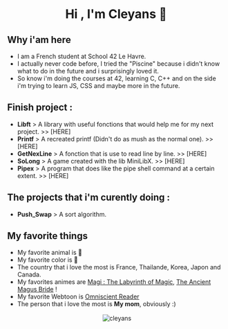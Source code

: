 <h1 align="center">Hi , I'm Cleyans 👋</h1>

<h2 align="left">Why i'am here</h3>

- I am a French student at School 42 Le Havre.
- I actually never code before, I tried the "Piscine" because i didn't know what to do in the future and i surprisingly loved it.
- So know i'm doing the courses at 42, learning C, C++ and on the side i'm trying to learn JS, CSS and maybe more in the future.

<h2 align="left">Finish project :</h2>

- **Libft** > A library with useful fonctions that would help me for my next project. >> [HERE]
- **Printf** > A recreated printf (Didn't do as mush as the normal one). >> [HERE]
- **GetNexLine** > A fonction that is use to read line by line. >> [HERE]
- **SoLong** > A game created with the lib MiniLibX. >> [HERE]
- **Pipex** > A program that does like the pipe shell command at a certain extent. >> [HERE]

<h2>The projects that i'm curently doing :</h2>

- **Push_Swap** > A sort algorithm.

<h2>My favorite things</h2>

- My favorite animal is 🦊
- My favorite color is 💜
- The country that i love the most is France, Thailande, Korea, Japon and Canada.
- My favorites animes are [Magi : The Labyrinth of Magic](https://www.nautiljon.com/animes/magi+-+the+labyrinth+of+magic.html), [The Ancient Magus Bride](https://www.nautiljon.com/mangas/the+ancient+magus+bride.html) !
- My favorite Webtoon is [Omniscient Reader](https://www.webtoons.com/en/action/omniscient-reader/list?title_no=2154)
- The person that i love the most is **My mom**, obviously :)

<p align="center">&nbsp;<img align="center" src="https://github-readme-stats.vercel.app/api?username=cleyans&show_icons=true&locale=en" alt="cleyans" /></p>
